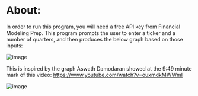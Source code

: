 # About:
In order to run this program, you will need a free API  key from Financial Modeling Prep. 
This program prompts the user to enter a ticker and a number of quarters, and then produces the below graph based on those inputs:

![image](https://github.com/user-attachments/assets/cf9bc846-fdef-4aeb-8a71-3fac65b08397)

This is inspired by the graph Aswath Damodaran showed at the 9:49 minute mark of this video: https://www.youtube.com/watch?v=ouxmdkMWWmI

![image](https://github.com/user-attachments/assets/0186f4fa-7b89-40c5-a7bf-b1d4b66d69a8)
